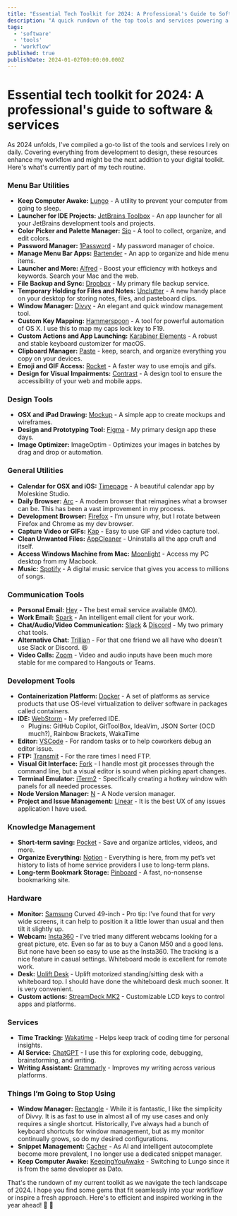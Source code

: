 ```yaml
---
title: "Essential Tech Toolkit for 2024: A Professional's Guide to Software & Services"
description: "A quick rundown of the top tools and services powering a tech professional's workflow in 2024. This guide covers essential software for development, design, communication, and productivity in today's tech world."
tags:
  - 'software'
  - 'tools'
  - 'workflow'
published: true
publishDate: 2024-01-02T00:00:00.000Z
---
```


# Essential tech toolkit for 2024: A professional's guide to software & services

As 2024 unfolds, I've compiled a go-to list of the tools and services I rely on daily. Covering everything from development to design, these resources enhance my workflow and might be the next addition to your digital toolkit. Here's what's currently part of my tech routine.

### **Menu Bar Utilities**

- **Keep Computer Awake:** [Lungo](https://sindresorhus.com/lungo) - A utility to prevent your computer from going to sleep.
- **Launcher for IDE Projects:** [JetBrains Toolbox](https://www.jetbrains.com/toolbox-app/) - An app launcher for all your JetBrains development tools and projects.
- **Color Picker and Palette Manager:** [Sip](https://sipapp.io/) - A tool to collect, organize, and edit colors.
- **Password Manager:** [1Password](https://1password.com/) - My password manager of choice.
- **Manage Menu Bar Apps:** [Bartender](https://www.macbartender.com/) - An app to organize and hide menu items.
- **Launcher and More:** [Alfred](https://www.alfredapp.com/) - Boost your efficiency with hotkeys and keywords. Search your Mac and the web.
- **File Backup and Sync:** [Dropbox](https://www.dropbox.com/) - My primary file backup service.
- **Temporary Holding for Files and Notes:** [Unclutter](https://unclutterapp.com/) - A new handy place on your desktop for storing notes, files, and pasteboard clips.
- **Window Manager:** [Divvy](https://mizage.com/divvy/) - An elegant and quick window management tool.
- **Custom Key Mapping:** [Hammerspoon](https://www.hammerspoon.org/) - A tool for powerful automation of OS X. I use this to map my caps lock key to F19.
- **Custom Actions and App Launching:** [Karabiner Elements](https://karabiner-elements.pqrs.org/) - A robust and stable keyboard customizer for macOS.
- **Clipboard Manager:** [Paste](https://pasteapp.io/) - keep, search, and organize everything you copy on your devices.
- **Emoji and GIF Access:** [Rocket](https://matthewpalmer.net/rocket/) - A faster way to use emojis and gifs.
- **Design for Visual Impairments:** [Contrast](https://usecontrast.com/) - A design tool to ensure the accessibility of your web and mobile apps.

### **Design Tools**

- **OSX and iPad Drawing:** [Mockup](https://mockup.io/) - A simple app to create mockups and wireframes.
- **Design and Prototyping Tool:** [Figma](https://www.figma.com/) - My primary design app these days.
- **Image Optimizer:** ImageOptim - Optimizes your images in batches by drag and drop or automation.

### **General Utilities**

- **Calendar for OSX and iOS:** [Timepage](https://www.moleskine.com/en-us/shop/moleskine-smart/apps-and-services/timepage/) - A beautiful calendar app by Moleskine Studio.
- **Daily Browser:** [Arc](https://www.arc.net/) - A modern browser that reimagines what a browser can be. This has been a vast improvement in my process.
- **Development Browser:** [Firefox](https://www.mozilla.org/en-US/firefox/) - I’m unsure why, but I rotate between Firefox and Chrome as my dev browser.
- **Capture Video or GIFs:** [Kap](https://getkap.co/) - Easy to use GIF and video capture tool.
- **Clean Unwanted Files:** [AppCleaner](https://freemacsoft.net/appcleaner/) - Uninstalls all the app cruft and itself.
- **Access Windows Machine from Mac:** [Moonlight](https://moonlight-stream.org/) - Access my PC desktop from my Macbook.
- **Music:** [Spotify](https://www.spotify.com/) - A digital music service that gives you access to millions of songs.

### **Communication Tools**

- **Personal Email:** [Hey](https://hey.com/) - The best email service available (IMO).
- **Work Email:** [Spark](https://sparkmailapp.com/) - An intelligent email client for your work.
- **Chat/Audio/Video Communication:** [Slack](https://slack.com/) & [Discord](https://discord.com/) - My two primary chat tools.
- **Alternative Chat:** [Trillian](https://www.trillian.im/) - For that one friend we all have who doesn’t use Slack or Discord. 😆
- **Video Calls:** [Zoom](https://zoom.us/) - Video and audio inputs have been much more stable for me compared to Hangouts or Teams.

### **Development Tools**

- **Containerization Platform:** [Docker](https://www.docker.com/) - A set of platforms as service products that use OS-level virtualization to deliver software in packages called containers.
- **IDE:** [WebStorm](https://www.jetbrains.com/webstorm/) - My preferred IDE.
  - Plugins: GitHub Copilot, GitToolBox, IdeaVim, JSON Sorter (OCD much?), Rainbow Brackets, WakaTime
- **Editor:** [VSCode](https://code.visualstudio.com/) - For random tasks or to help coworkers debug an editor issue.
- **FTP:** [Transmit](https://panic.com/transmit/) **-** For the rare times I need FTP.
- **Visual Git Interface:** [Fork](https://fork.dev/) - I handle most git processes through the command line, but a visual editor is sound when picking apart changes.
- **Terminal Emulator:** [iTerm2](https://iterm2.com/) - Specifically creating a hotkey window with panels for all needed processes.
- **Node Version Manager:** [N](https://github.com/tj/n) - A Node version manager.
- **Project and Issue Management:** [Linear](https://linear.app/) - It is the best UX of any issues application I have used.

### **Knowledge Management**

- **Short-term saving:** [Pocket](https://getpocket.com/) - Save and organize articles, videos, and more.
- **Organize Everything:** [Notion](https://www.notion.so/) - Everything is here, from my pet’s vet history to lists of home service providers I use to long-term plans.
- **Long-term Bookmark Storage:** [Pinboard](https://pinboard.in/) - A fast, no-nonsense bookmarking site.

### **Hardware**

- **Monitor:** [Samsung](https://www.samsung.com/) Curved 49-inch - Pro tip: I’ve found that for _very_ wide screens, it can help to position it a little lower than usual and then tilt it slightly up.
- **Webcam:** [Insta360](https://www.insta360.com/) - I’ve tried many different webcams looking for a great picture, etc. Even so far as to buy a Canon M50 and a good lens. But none have been so easy to use as the Insta360. The tracking is a nice feature in casual settings. Whiteboard mode is excellent for remote work.
- **Desk:** [Uplift Desk](https://www.upliftdesk.com/) - Uplift motorized standing/sitting desk with a whiteboard top. I should have done the whiteboard desk much sooner. It is very convenient.
- **Custom actions:** [StreamDeck MK2](https://www.elgato.com/us/en/p/stream-deck-mk2-black) - Customizable LCD keys to control apps and platforms.

### **Services**

- **Time Tracking:** [Wakatime](https://wakatime.com/) - Helps keep track of coding time for personal insights.
- **AI Service:** [ChatGPT](https://openai.com/) - I use this for exploring code, debugging, brainstorming, and writing.
- **Writing Assistant:** [Grammarly](https://www.grammarly.com/) - Improves my writing across various platforms.

### **Things I’m Going to Stop Using**

- **Window Manager:** [Rectangle](https://rectangleapp.com/) - While it is fantastic, I like the simplicity of Divvy. It is as fast to use in almost all of my use cases and only requires a single shortcut. Historically, I’ve always had a bunch of keyboard shortcuts for window management, but as my monitor continually grows, so do my desired configurations.
- **Snippet Management:** [Cacher](https://www.cacher.io/) - As AI and intelligent autocomplete become more prevalent, I no longer use a dedicated snippet manager.
- **Keep Computer Awake:** [KeepingYouAwake](https://keepingyouawake.app/) - Switching to Lungo since it is from the same developer as Dato.

That's the rundown of my current toolkit as we navigate the tech landscape of 2024. I hope you find some gems that fit seamlessly into your workflow or inspire a fresh approach. Here's to efficient and inspired working in the year ahead! 🍾 🚀

